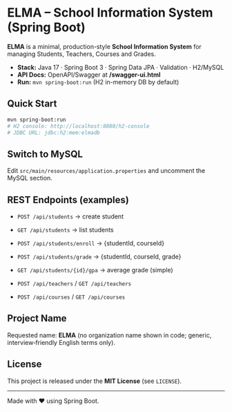 # ELMA – School Information System (Spring Boot)

**ELMA** is a minimal, production-style **School Information System** for managing Students, Teachers, Courses and Grades.

- **Stack:** Java 17 · Spring Boot 3 · Spring Data JPA · Validation · H2/MySQL
- **API Docs:** OpenAPI/Swagger at **/swagger-ui.html**
- **Run:** `mvn spring-boot:run` (H2 in-memory DB by default)

## Quick Start
```bash
mvn spring-boot:run
# H2 console: http://localhost:8080/h2-console
# JDBC URL: jdbc:h2:mem:elmadb
```

## Switch to MySQL
Edit `src/main/resources/application.properties` and uncomment the MySQL section.

## REST Endpoints (examples)
- `POST /api/students` → create student
- `GET /api/students` → list students
- `POST /api/students/enroll` → {studentId, courseId}
- `POST /api/students/grade` → {studentId, courseId, grade}
- `GET /api/students/{id}/gpa` → average grade (simple)

- `POST /api/teachers` / `GET /api/teachers`
- `POST /api/courses` / `GET /api/courses`

## Project Name
Requested name: **ELMA** (no organization name shown in code; generic, interview‑friendly English terms only).

## License
This project is released under the **MIT License** (see `LICENSE`).

---
Made with ❤️ using Spring Boot.
